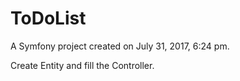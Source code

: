 ToDoList
========

A Symfony project created on July 31, 2017, 6:24 pm.

Create Entity and fill the Controller.